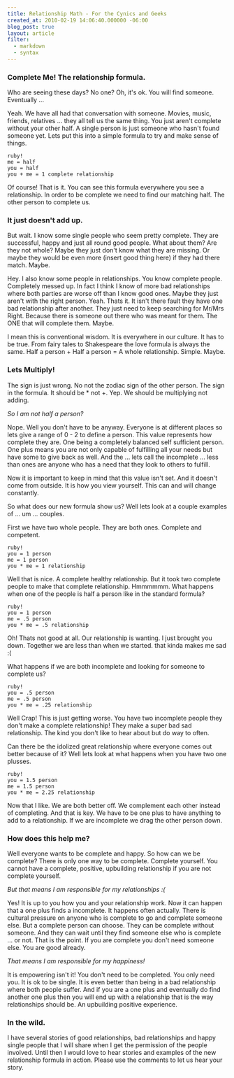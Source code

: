 ```yaml
--- 
title: Relationship Math - For the Cynics and Geeks
created_at: 2010-02-19 14:06:40.000000 -06:00
blog_post: true
layout: article
filter:
  - markdown
  - syntax
---
```


### Complete Me! The relationship formula.

Who are seeing these days? No one? Oh, it's ok. You will find someone. Eventually ...

Yeah. We have all had that conversation with someone. Movies, music, friends, relatives ... they all tell us the same thing. You just aren't complete without your other half. A single person is just someone who hasn't found someone yet. Lets put this into a simple formula to try and make sense of things.

    ruby!
    me = half
    you = half
    you + me = 1 complete relationship

Of course! That is it. You can see this formula everywhere you see a relationship. In order to be complete we need to find our matching half. The other person to complete us.

### It just doesn't add up.

But wait. I know some single people who seem pretty complete. They are successful, happy and just all round good people. What about them? Are they not whole? Maybe they just don't know what they are missing. Or maybe they would be even more (insert good thing here) if they had there match. Maybe.

Hey. I also know some people in relationships. You know complete people. Completely messed up. In fact I think I know of more bad relationships where both parties are worse off than I know good ones. Maybe they just aren't with the right person. Yeah. Thats it. It isn't there fault they have one bad relationship after another. They just need to keep searching for Mr/Mrs Right. Because there is someone out there who was meant for them. The ONE that will complete them. Maybe.

I mean this is conventional wisdom. It is everywhere in our culture. It has to be true. From fairy tales to Shakespeare the love formula is always the same. Half a person + Half a person = A whole relationship. Simple. Maybe. 

### Lets Multiply!

The sign is just wrong. No not the zodiac sign of the other person. The sign in the formula. It should be * not +. Yep. We should be multiplying not adding.

*So I am not half a person?*

Nope. Well you don't have to be anyway. Everyone is at different places so lets give a range of 0 - 2 to define a person. This value represents how complete they are. One being a completely balanced self sufficient person. One plus means you are not only capable of fulfilling all your needs but have some to give back as well. And the ... lets call the incomplete ... less than ones are anyone who has a need that they look to others to fulfill.

Now it is important to keep in mind that this value isn't set. And it doesn't come from outside. It is how you view yourself. This can and will change constantly.

So what does our new formula show us? Well lets look at a couple examples of ... um ... couples.

First we have two whole people. They are both ones. Complete and competent.

    ruby!
    you = 1 person
    me = 1 person
    you * me = 1 relationship
    
Well that is nice. A complete healthy relationship. But it took two complete people to make that complete relationship. Hmmmmmm. What happens when one of the people is half a person like in the standard formula?

    ruby!
    you = 1 person
    me = .5 person
    you * me = .5 relationship
    
Oh! Thats not good at all. Our relationship is wanting. I just brought you down. Together we are less than when we started. that kinda makes me sad :(

What happens if we are both incomplete and looking for someone to complete us?

    ruby!
    you = .5 person
    me = .5 person
    you * me = .25 relationship

Well Crap! This is just getting worse. You have two incomplete people they don't make a complete relationship! They make a super bad sad relationship. The kind you don't like to hear about but do way to often.

Can there be the idolized great relationship where everyone comes out better because of it? Well lets look at what happens when you have two one plusses.

    ruby!
    you = 1.5 person
    me = 1.5 person
    you * me = 2.25 relationship
    
Now that I like. We are both better off. We complement each other instead of completing. And that is key. We have to be one plus to have anything to add to a relationship. If we are incomplete we drag the other person down.

### How does this help me?

Well everyone wants to be complete and happy. So how can we be complete? There is only one way to be complete. Complete yourself. You cannot have a complete, positive, upbuilding relationship if you are not complete yourself.

*But that means I am responsible for my relationships :(*

Yes! It is up to you how you and your relationship work. Now it can happen that a one plus finds a incomplete. It happens often actually. There is cultural pressure on anyone who is complete to go and complete someone else. But a complete person can choose. They can be complete without someone. And they can wait until they find someone else who is complete ... or not. That is the point. If you are complete you don't need someone else. You are good already.

*That means I am responsible for my happiness!*

It is empowering isn't it! You don't need to be completed. You only need you. It is ok to be single. It is even better than being in a bad relationship where both people suffer. And if you are a one plus and eventually do find another one plus then you will end up with a relationship that is the way relationships should be. An upbuilding positive experience.

### In the wild.

I have several stories of good relationships, bad relationships and happy single people that I will share when I get the permission of the people involved. Until then I would love to hear stories and examples of the new relationship formula in action. Please use the comments to let us hear your story.
